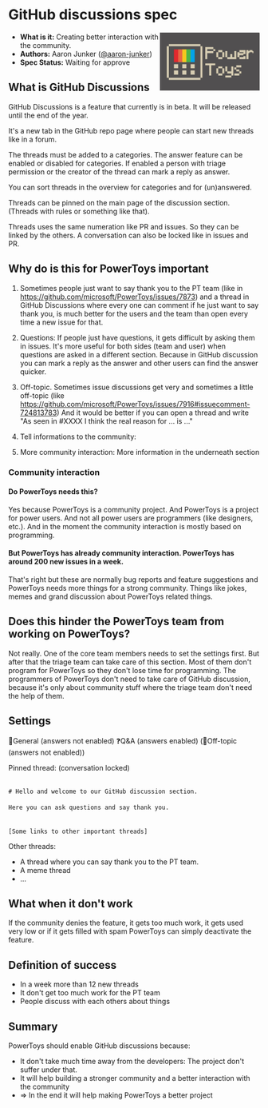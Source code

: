 # **GitHub discussions spec**

<img align="right" width="200" src="/doc/images/Logo/Vintage/Logo.jpg" />

- **What is it:** Creating better interaction with the community.
- **Authors:** Aaron Junker ([@aaron-junker](https://github.com/aaron-junker))
- **Spec Status:** Waiting for approve

## What is GitHub Discussions

GitHub Discussions is a feature that currently is in beta. It will be released until the end of the year. 

It's a new tab in the GitHub repo page where people can start new threads like in a forum.

The threads must be added to a categories. The answer feature can be enabled or disabled for categories. If enabled a person with triage permission or the creator of the thread can mark a reply as answer.

You can sort threads in the overview for categories and for (un)answered.

Threads can be pinned on the main page of the discussion section. (Threads with rules or something like that).

Threads uses the same numeration like PR and issues. So they can be linked by the others. A conversation can also be locked like in issues and PR.

## Why do is this for PowerToys important

1. Sometimes people just want to say thank you to the PT team (like in https://github.com/microsoft/PowerToys/issues/7873) and a thread in GitHub Discussions where every one can comment if he just want to say thank you, is much better for the users and the team than open every time a new issue for that.

2. Questions: If people just have questions, it gets difficult by asking them in issues. It's more useful for both sides (team and user) when questions are asked in a different section. Because in GitHub discussion you can mark a reply as the answer and other users can find the answer quicker.

3. Off-topic. Sometimes issue discussions get very and sometimes a little off-topic (like https://github.com/microsoft/PowerToys/issues/7916#issuecomment-724813783) And it would be better if you can open a thread and write "As seen in #XXXX I think the real reason for ... is ..."

4. Tell informations to the community: 

4. More community interaction: More information in the underneath section

### Community interaction

#### Do PowerToys needs this?

Yes because PowerToys is a community project. And PowerToys is a project for power users. And not all power users are programmers (like designers, etc.). And in the moment the community interaction is mostly based on programming.

#### But PowerToys has already community interaction. PowerToys has around 200 new issues in a week.

That's right but these are normally bug reports and feature suggestions and PowerToys needs more things for a strong community. Things like jokes, memes and grand discussion about PowerToys related things.

## Does this hinder the PowerToys team from working on PowerToys?

Not really. One of the core team members needs to set the settings first. But after that the triage team can take care of this section. Most of them don't program for PowerToys so they don't lose time for programming. The programmers of PowerToys don't need to take care of GitHub discussion, because it's only about community stuff where the triage team don't need the help of them.

## Settings

📝General (answers not enabled)
❓Q&A (answers enabled)
(💬Off-topic (answers not enabled))

Pinned thread: (conversation locked)
```

# Hello and welcome to our GitHub discussion section.

Here you can ask questions and say thank you.


[Some links to other important threads]
```

Other threads:
-	A thread where you can say thank you to the PT team.
-	A meme thread
- ...


## What when it don't work

If the community denies the feature, it gets too much work, it gets used very low or if it gets filled with spam PowerToys can simply deactivate the feature.

## Definition of success

* In a week more than 12 new threads
* It don't get too much work for the PT team
* People discuss with each others about things

## **Summary**

PowerToys should enable GitHub discussions because:
* It don't take much time away from the developers: The project don't suffer under that.
* It will help building a stronger community and a better interaction with the community
* => In the end it will help making PowerToys a better project

